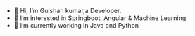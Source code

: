 - 👋 Hi, I’m Gulshan kumar,a Developer.
- 👀 I’m interested in Springboot, Angular & Machine Learning.
- 🌱 I’m currently working in Java and Python


<!---
Gulshankumar9/Gulshankumar9 is a ✨ special ✨ repository because its `README.md` (this file) appears on your GitHub profile.
You can click the Preview link to take a look at your changes.
--->
